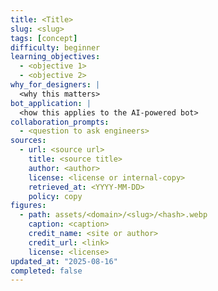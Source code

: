 ```yaml
---
title: <Title>
slug: <slug>
tags: [concept]
difficulty: beginner
learning_objectives:
  - <objective 1>
  - <objective 2>
why_for_designers: |
  <why this matters>
bot_application: |
  <how this applies to the AI-powered bot>
collaboration_prompts:
  - <question to ask engineers>
sources:
  - url: <source url>
    title: <source title>
    author: <author>
    license: <license or internal-copy>
    retrieved_at: <YYYY-MM-DD>
    policy: copy
figures:
  - path: assets/<domain>/<slug>/<hash>.webp
    caption: <caption>
    credit_name: <site or author>
    credit_url: <link>
    license: <license>
updated_at: "2025-08-16"
completed: false
---
```


# <Title>

> Synthesis: <short synthesis>

## Why it’s important for designers to know

{{ page.meta.why_for_designers }}

## How this applies to the AI-powered bot

{{ page.meta.bot_application }}

## Collaboration prompts for engineers

- {{ page.meta.collaboration_prompts | join("\n- ") }}

## Sources

{% for s in page.meta.sources %}
- [{{ s.title or s.url }}]({{ s.url }}) — {{ s.license }} (retrieved {{ s.retrieved_at }})
{% endfor %}

## Figures

{% for f in page.meta.figures %}
![{{ f.caption }}]({{ f.path }})
<figcaption>Credit: [{{ f.credit_name }}]({{ f.credit_url }}), License: {{ f.license }}</figcaption>
{% endfor %}